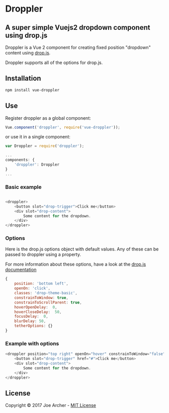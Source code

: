# Droppler
## A super simple Vuejs2 dropdown component using drop.js

Droppler is a Vue 2 component for creating fixed position "dropdown" content using [drop.js](https://github.com/HubSpot/drop).

Droppler supports all of the options for drop.js.

## Installation

```bash
npm install vue-droppler
```

## Use

Register droppler as a global component:
```javascript
Vue.component('droppler', require('vue-droppler'));
```

or use it in a single component:

```javascript
var Droppler = require('droppler');

...
components: {
    'droppler': Droppler
}
...
```

### Basic example

```javascript

<droppler>
    <button slot="drop-trigger">Click me</button>
    <div slot="drop-content">
        Some content for the dropdown.
    </div>
</droppler>
```

### Options
Here is the drop.js options object with default values. Any of these can be passed to droppler using a property.

For more information about these options, have a look at the [drop.js documentation](http://github.hubspot.com/drop/)

```javascript
{
    position: 'bottom left',
    openOn: 'click',
    classes: 'drop-theme-basic',
    constrainToWindow: true,
    constrainToScrollParent: true,
    hoverOpenDelay:  0,
    hoverCloseDelay:  50,
    focusDelay:  0,
    blurDelay: 50,
    tetherOptions: {}
}
```

### Example with options

```javascript
<droppler position="top right" openOn="hover" constrainToWindow="false">
    <button slot="drop-trigger" href="#">Click me</button>
    <div slot="drop-content">
        Some content for the dropdown.
    </div>
</droppler>
```

## License
Copyright &copy; 2017 Joe Archer - [MIT License](LICENSE)
